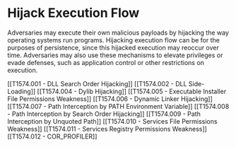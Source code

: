 # Hijack Execution Flow

Adversaries may execute their own malicious payloads by hijacking the way operating systems run programs. Hijacking execution flow can be for the purposes of persistence, since this hijacked execution may reoccur over time. Adversaries may also use these mechanisms to elevate privileges or evade defenses, such as application control or other restrictions on execution.

[[T1574.001 - DLL Search Order Hijacking]]
[[T1574.002 - DLL Side-Loading]]
[[T1574.004 - Dylib Hijacking]]
[[T1574.005 - Executable Installer File Permissions Weakness]]
[[T1574.006 - Dynamic Linker Hijacking]]
[[T1574.007 - Path Interception by PATH Environment Variable]]
[[T1574.008 - Path Interception by Search Order Hijacking]]
[[T1574.009 - Path Interception by Unquoted Path]]
[[T1574.010 - Services File Permissions Weakness]]
[[T1574.011 - Services Registry Permissions Weakness]]
[[T1574.012 - COR_PROFILER]]